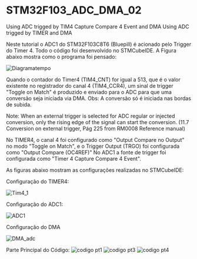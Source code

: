 # STM32F103_ADC_DMA_02
Using ADC trigged by TIM4 Capture Compare 4 Event and DMA
Using ADC trigged by TIMER and DMA

Neste tutorial o ADC1 do STM32F103C8T6 (Bluepill) é acionado pelo Trigger do Timer 4. Todo o código foi desenvolvido no STMCubeIDE.
A Figura abaixo mostra como o programa foi pensado:

![Diagramatempo](https://user-images.githubusercontent.com/114233216/192272110-1b7102e7-67b9-464f-a838-48fa5ec6c551.png)

Quando o contador do Timer4 (TIM4_CNT) for igual a 513, que é o valor existente no registrador do canal 4 (TIM4_CCR4), um sinal de trigger "Toggle on Match" é produzido
e enviado para o ADC para que uma conversão seja iniciada via DMA. Obs: A conversão só é iniciada nas bordas de subida.

Note: When an external trigger is selected for ADC regular or injected conversion, only the rising edge of the signal can start the conversion. 
(11.7 Conversion on external trigger, Pág 225 from RM0008 Reference manual)


No TIMER4, o canal 4 foi configurado como "Output Compare no Output" no modo "Toggle on Match", e o Trigger Output (TRGO) foi configurada como
"Output Compare (OC4REF)"
No ADC1 a fonte de trigger foi configurada como "Timer 4 Capture Compare 4 Event".

As figuras abaixo mostram as configurações realizadas no STMCubeIDE:

Configuração do TIMER4:

![Tim4_1](https://user-images.githubusercontent.com/114233216/192274905-bb26a155-7c74-4d70-bbd1-07b087ffc9f5.png)


Configuração do ADC1:

![ADC1](https://user-images.githubusercontent.com/114233216/192274942-8825adfa-fdfb-4610-aaab-2da7965ecefd.png)

Configuração do DMA

![DMA_adc](https://user-images.githubusercontent.com/114233216/192274983-8ccfef9f-a7ee-4534-b1fb-aa6c3660b9d1.png)

Parte Principal do Código:
![codigo pt1](https://user-images.githubusercontent.com/114233216/192275452-8c763004-d4a0-4d7a-92a9-be85da0b8639.png)
![codigo pt3](https://user-images.githubusercontent.com/114233216/192275498-94841f6e-ada0-4eec-8fcc-a1b2f2f478f4.png)
![codigo pt4](https://user-images.githubusercontent.com/114233216/192275514-94643289-171d-4081-ba8b-1972913d8da5.png)
